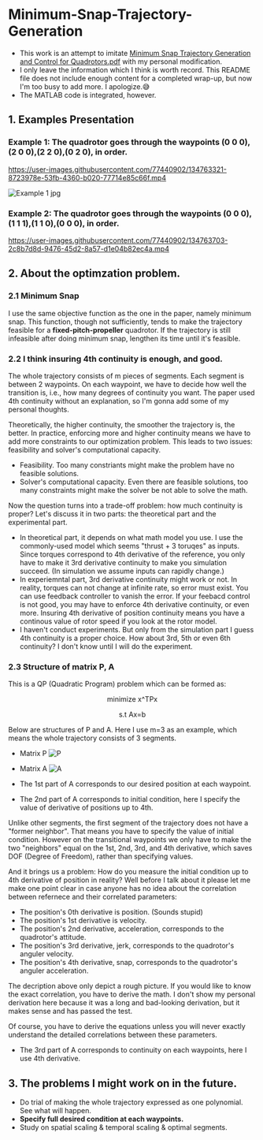 # Minimum-Snap-Trajectory-Generation
* This work is an attempt to imitate [Minimum Snap Trajectory Generation and Control for Quadrotors.pdf](https://github.com/JiashengAtGitHub/Minimum-Snap-Trajectory-Generation/files/7230819/2011.-.cited.1050.-.Minimum.snap.trajectorygeneration.and.control.for.quadrotors.pdf) with my personal modification. 
* I only leave the information which I think is worth record. This README file does not include enough content for a completed wrap-up, but now I'm too busy to add more. I  apologize.:sweat_smile:
* The MATLAB code is integrated, however.

## 1. Examples Presentation
### Example 1: The quadrotor goes through the waypoints (0 0 0),(2 0 0),(2 2 0),(0 2 0), in order.
https://user-images.githubusercontent.com/77440902/134763321-8723978e-53fb-4360-b020-77714e85c66f.mp4

![Example 1 jpg](https://user-images.githubusercontent.com/77440902/134763342-5abc6835-1633-4ff3-a85d-bf342e442d09.jpg)
### Example 2: The quadrotor goes through the waypoints (0 0 0),(1 1 1),(1 1 0),(0 0 0), in order.
https://user-images.githubusercontent.com/77440902/134763703-2c8b7d8d-9476-45d2-8a57-d1e04b82ec4a.mp4

## 2. About the optimzation problem.
### 2.1 Minimum Snap
I use the same objective function as the one in the paper, namely minimum snap. This function, though not sufficiently, tends to make the trajectory feasible for a **fixed-pitch-propeller** quadrotor. If the trajectory is still infeasible after doing minimum snap, lengthen its time until it's feasible.
### 2.2 I think insuring 4th continuity is enough, and good.
The whole trajectory consists of m pieces of segments. Each segment is between 2 waypoints. On each waypoint, we have to decide how well the transition is, i.e., how many degrees of continuity you want. The paper used 4th continuity without an explanation, so I'm gonna add some of my personal thoughts.

Theoretically, the higher continuity, the smoother the trajectory is, the better. In practice, enforcing more and higher continuity means we have to add more constraints to our optimization problem. This leads to two issues: feasibility and solver's computational capacity.
* Feasibility. Too many constriants might make the problem have no feasible solutions.
* Solver's computational capacity. Even there are feasible solutions, too many constraints might make the solver be not able to solve the math. 

Now the question turns into a trade-off problem: how much continuity is proper? Let's discuss it in two parts: the theoretical part and the experimental part.
* In theoretical part, it depends on what math model you use. I use the commonly-used model which seems "thrust + 3 toruqes" as inputs. Since torques correspond to 4th derivative of the reference, you only have to make it 3rd derivative continuity to make you simulation succeed. (In simulation we assume inputs can rapidly change.)
* In experiemntal part, 3rd derivative continuity might work or not. In reality, torques can not change at infinite rate, so error must exist. You can use feedback controller to vanish the error. If your feebacd control is not good, you may have to enforce 4th derivative continuity, or even more. Insuring 4th derivative of position continuity means you have a continous value of rotor speed if you look at the rotor model.
* I haven't conduct experiments. But only from the simulation part I guess 4th continuity is a proper choice. How about 3rd, 5th or even 6th continuity? I don't know until I will do the experiment.
  
### 2.3 Structure of matrix P, A 
This is a QP (Quadratic Program) problem which can be formed as:
<p align="center"> minimize  x^TPx </p> 
<p align="center">  s.t  Ax=b  </p> 
Below are structures of P and A. Here I use m=3 as an example, which means the whole trajectory consists of 3 segments.

* Matrix P
![P](https://user-images.githubusercontent.com/77440902/134834859-c033ec08-572d-4196-8524-f5aa26df608e.jpg)

* Matrix A
![A](https://user-images.githubusercontent.com/77440902/134834877-31e0a134-4edb-4533-b43c-045fb128f078.jpg)
* The 1st part of A corresponds to our desired position at each waypoint.
* The 2nd part of A corresponds to initial condition, here I specify the value of derivative of positions up to 4th.

Unlike other segments, the first segment of the trajectory does not have a "former neighbor". That means you have to specify the value of initial condition. However on the transitional waypoints we only have to make the two "neighbors" equal on the 1st, 2nd, 3rd, and 4th derivative, which saves DOF (Degree of Freedom), rather than specifying values.

And it brings us a problem: How do you measure the initial condition up to 4th derivative of position in reality? 
Well before I talk about it please let me make one point clear in case anyone has no idea about the correlation between refernece and their correlated parameters:
* The position's 0th derivative is position. (Sounds stupid)
* The position's 1st derivative is velocity.
* The position's 2nd derivative, acceleration, corresponds to the quadrotor's attitude. 
* The position's 3rd derivative, jerk, corresponds to the quadrotor's anguler velocity.
* The position's 4th derivative, snap, corresponds to the quadrotor's anguler acceleration.

The decription above only depict a rough picture. If you would like to know the exact correlation, you have to derive the math. I don't show my personal derivation here because it was a long and bad-looking derivation, but it makes sense and has passed the test.

Of course, you have to derive the equations unless you will never exactly understand the detailed correlations between these parameters. 

* The 3rd part of A corresponds to continuity on each waypoints, here I use 4th derivative.

## 3. The problems I might work on in the future.
* Do trial of making the whole trajectory expressed as one polynomial. See what will happen.
* **Specify full desired condition at each waypoints.**
* Study on spatial scaling & temporal scaling & optimal segments.
